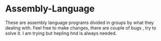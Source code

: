 # Assembly-Language
These are assembly language programs divided in groups by what they dealing with.
Feel free to make changes, there are couple of bugs , try to solve it. I am trying but hepling hnd is always needed.

